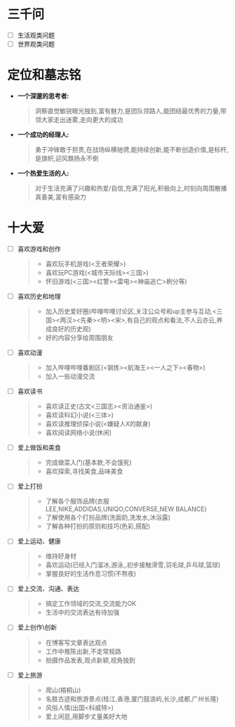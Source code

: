 # 三千问
- [ ] 生活观类问题
- [ ] 世界观类问题

# 定位和墓志铭
- **一个深邃的思考者:**

  >    洞察直觉敏锐眼光独到,富有魅力,是团队领路人,能团结最优秀的力量,带领大家走出迷雾,走向更大的成功
- **一个成功的经理人:**

  >  勇于冲锋敢于担责,在战场纵横驰骋,能持续创新,能不断创造价值,是标杆,是旗帜,迎风飘扬永不倒
- **一个热爱生活的人:**

   > 对于生活充满了兴趣和热爱/自信,充满了阳光,积极向上,时刻向周围散播真善美,富有感染力

# 十大爱
- [ ] 喜欢游戏和创作
  > - 喜欢玩手机游戏(<王者荣耀>)
  > - 喜欢玩PC游戏(<城市天际线><三国><GTA>)
  > - 怀旧游戏(<三国><红警><雷电><神庙逃亡>刷分等)
  
- [ ] 喜欢历史和地理
  > - 加入历史爱好圈(哔哩哔哩讨论区,关注公众号和up主参与互动,<三国><两汉><先秦><明><宋>,有自己的观点和看法,不人云亦云,养成良好的历史观)
  > - 好的内容分享给周围朋友
  
- [ ] 喜欢动漫
  > - 加入哔哩哔哩番剧区(<钢炼><航海王><一人之下><春物>)
  > - 加入一些动漫交流
  
- [ ] 喜欢读书
  > - 喜欢读正史(古文<三国志><资治通鉴>)
  > - 喜欢读科幻小说(<三体>)
  > - 喜欢读推理侦探小说(<嫌疑人X的献身)
  > - 喜欢阅读网络小说(休闲)
  
- [ ] 爱上做饭和美食
  > - 完成做菜入门(基本款,不会饿死)
  > - 喜欢探索,寻找美食,品味美食
  
- [ ] 爱上打扮
  > - 了解各个服饰品牌(衣服 LEE,NIKE,ADDIDAS,UNIQO,CONVERSE,NEW BALANCE)
  > - 了解使用各个打扮品牌(洗面奶,洗发水,沐浴露)
  > - 了解各种打扮的原则和技巧(色彩,搭配)
  
- [ ] 爱上运动、健康
  > - 维持好身材
  > - 喜欢运动(已经入门溜冰,游泳,,初步接触滑雪,羽毛球,乒乓球,篮球)
  > - 掌握良好的生活作息习惯(不熬夜)
  
- [ ] 爱上交流、沟通、表达
  > - 搞定工作领域的交流,交流能力OK
  > - 生活中的交流表达有待加强
  
- [ ] 爱上创作\创新
  > - 在博客写文章表达观点
  > - 工作中推陈出新,不走常规路
  > - 拍摄作品发表,观点新颖,视角独到

- [ ] 爱上旅游
  > - 爬山(梧桐山)
  > - 名胜古迹和旅游景点(桂江,香港,厦门鼓浪屿,长沙,成都,广州长隆)
  > - 风俗人情(出国<科威特>)
  > - 爱上闲逛,用脚步丈量美好大地

